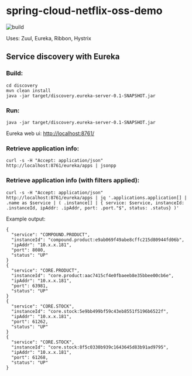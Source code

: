 # spring-cloud-netflix-oss-demo

![build](https://api.travis-ci.org/jenshadlich/spring-cloud-netflix-oss-demo.svg)

Uses: Zuul, Eureka, Ribbon, Hystrix

## Service discovery with Eureka

### Build:
```
cd discovery
mvn clean install
java -jar target/discovery.eureka-server-0.1-SNAPSHOT.jar
```

### Run:
```
java -jar target/discovery.eureka-server-0.1-SNAPSHOT.jar
```

Eureka web ui: [http://localhost:8761/](http://localhost:8761/)

### Retrieve application info:
```
curl -s -H "Accept: application/json" http://localhost:8761/eureka/apps | jsonpp
```

### Retrieve application info (with filters applied):
```
curl -s -H "Accept: application/json" http://localhost:8761/eureka/apps | jq '.applications.application[] | .name as $service | ( .instance[] | { service: $service, instanceId: .instanceId, ipAddr: .ipAddr, port: .port."$", status: .status} )'
```

Example output:

```
{
  "service": "COMPOUND.PRODUCT",
  "instanceId": "compound.product:e9ab069f49abe8cffc215d80944fd06b",
  "ipAddr": "10.x.x.181",
  "port": 8080,
  "status": "UP"
}
{
  "service": "CORE.PRODUCT",
  "instanceId": "core.product:aac7415cf4e0fbaeeb8e35bbee00cb6e",
  "ipAddr": "10.x.x.181",
  "port": 63981,
  "status": "UP"
}
{
  "service": "CORE.STOCK",
  "instanceId": "core.stock:5e9bb499bf59c43eb8551f5196b6522f",
  "ipAddr": "10.x.x.181",
  "port": 61262,
  "status": "UP"
}
{
  "service": "CORE.STOCK",
  "instanceId": "core.stock:8f5c0330b939c1643645d83b91ad9795",
  "ipAddr": "10.x.x.181",
  "port": 61268,
  "status": "UP"
}
```
